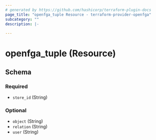 ```yaml
---
# generated by https://github.com/hashicorp/terraform-plugin-docs
page_title: "openfga_tuple Resource - terraform-provider-openfga"
subcategory: ""
description: |-
  
---
```


# openfga_tuple (Resource)





<!-- schema generated by tfplugindocs -->
## Schema

### Required

- `store_id` (String)

### Optional

- `object` (String)
- `relation` (String)
- `user` (String)
